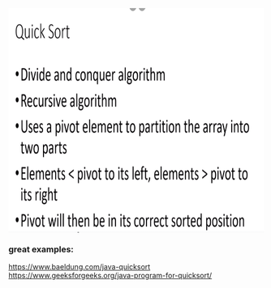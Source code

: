 
<p align="center">
        <a href="https://www.linkedin.com/in/allan-pereira-abrahao/">
            <img align="center" width="804" height="444"  src="/algorithms/002-sorting/006-quick-sort/quicksort.png" />
        </a>
</p>

### great examples:

https://www.baeldung.com/java-quicksort
https://www.geeksforgeeks.org/java-program-for-quicksort/